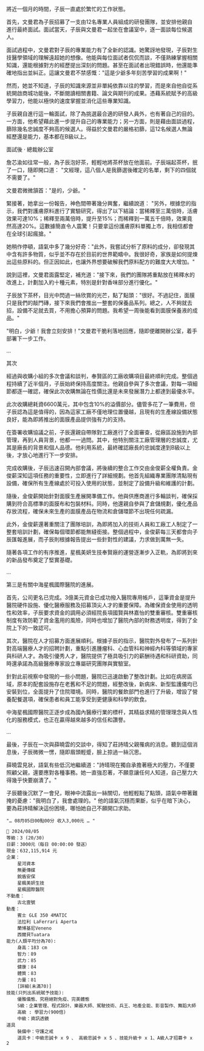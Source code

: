將近一個月的時間，子辰一直處於繁忙的工作狀態。 

首先，文曼君為子辰招募了一支由12名專業人員組成的研發團隊，並安排他親自進行最終面試。面試當天，子辰與文曼君一起坐在會議室中，逐一面談每位候選人。

面試過程中，文曼君對子辰的專業能力有了全新的認識。她驚訝地發現，子辰對生技醫學領域的理解遠超她的想像。他能與每位面試者侃侃而談，不僅熟練掌握相關知識，還能根據對方的經歷提出深刻的問題。甚至在面試者出現錯誤時，他還能準確地指出並糾正。這讓文曼君不禁感慨："這是少爺多年刻苦學習的成果啊！" 

然而，她並不知道，子辰的知識來源並非單純依靠以往的學習，而是來自他自從系統開啟商城功能後，不斷閱讀相關書籍、論文與期刊的成果。憑藉系統賦予的高級學習力，他能以極快的速度掌握並消化這些專業知識。 

子辰親自進行這一輪面試，除了為挑選最合適的研發人員外，也有著自己的目的。一方面，他希望藉此進一步提升自己的專業能力；另一方面，則是藉由面談過程，篩除幾名忠誠度不夠高的候選人。得益於文曼君的嚴格初篩，這12名候選人無論經歷還是能力，基本都在B級以上。

面試後 · 總裁辦公室

詹芯渝如往常一般，為子辰泡好茶，輕輕地將茶杯放在他面前。子辰端起茶杯，抿了一口，隨即開口道：
"文經理，這八個人是我篩選後確定的名單，剩下的四個就不需要了。"

文曼君微微頷首："是的，少爺。"

緊接著，她拿出一份報告，神色間帶著幾分興奮，繼續說道：
"另外，根據您的指示，我們對護膚原料進行了實驗研究，得出了以下結論：當稀釋至三萬倍時，活膚效果可達10%；稀釋至兩萬倍時，提升至15%；而稀釋到一萬五千倍時，效果竟然高達20%。這數據簡直令人震驚！只要拿這份護膚原料單獨上市，我相信都會在全球引起瘋搶。"

她稍作停頓，語氣中多了幾分好奇："此外，我嘗試分析了原料的成分，卻發現其中含有許多物質，似乎並不存在於目前的世界範疇中。我很好奇，家族是如何提煉出這些原料的。但正因如此，也讓外界想要破解我們原料配方的難度大大增加。"

說到這裡，文曼君面露堅定，補充道："接下來，我們的團隊將重點放在稀釋水的改進上，計劃加入約十種元素，特別是針對香味部分進行優化。"

子辰放下茶杯，目光中閃過一絲欣賞的光芒，點了點頭："很好。不過記住，面膜只是我們的敲門磚，接下來我們會推出一整套的保養品系列。總之，人不夠就去招，設備不足就去買，不用擔心預算的問題。我希望一周後能看到面膜保養液的成品。"

"明白，少爺！我會立刻安排！"文曼君干脆利落地回應，隨即便離開辦公室，着手部署下一步工作。

...

其次

經過與收購小組的多次會議和談判，奉賢區的工廠收購項目最終順利完成。整個過程持續了近半個月，子辰始終保持高度關注。他親自參與了多次會議，對每一項細節都逐一確認，確保此次收購無論在性價比還是未來發展潛力上都達到最優水平。

此次收購總耗資6600萬元，其中包含10%的溢價部分。儘管多花了一筆費用，但子辰認為這是值得的，因為這家工廠不僅地理位置優越，且現有的生產線設備狀態良好，能為即將推出的面膜產品提供強有力的支持。

在簽署收購協議之前，子辰還親自帶隊對工廠進行了全面審查，從廠區設施到內部管理，再到人員背景，他都一一過問。其中，他特別關注工廠管理層的忠誠度，尤其是廠長的背景和個人品德。他利用系統，最終確認廠長的忠誠度達到B級以上後，才放心地進行下一步安排。

完成收購後，子辰迅速召開內部會議，將後續的整合工作交由金俊薪全權負責。金俊薪深知這項任務的重要性，立即進行了詳細規劃。他首先組織專業團隊清點現有設備，確保所有生產線處於可投入使用的狀態，並制定了設備升級和維護的計劃。

隨後，金俊薪開始針對面膜生產展開準備工作。他與供應商進行多輪談判，確保採購到符合高標準的面膜布和包裝材料。同時，他還親自參與了倉儲規劃，優化產品存放流程，確保未來生產的面膜產品在物流和倉儲環節不出現任何疏漏。

此外，金俊薪還著重關注了團隊培訓，為即將加入的技術人員和工廠工人制定了一整套培訓計劃，確保每個環節都能無縫銜接。整個過程中，金俊薪每三天都會向子辰匯報進展，而子辰則根據報告提出一些針對性的建議，力求做到萬無一失。

隨著各項工作的有序推進，星楓美妍生技奉賢廠的運營逐漸步入正軌，為即將到來的新品發布奠定了堅實基礎。

...

第三是有關中海星楓國際醫院的進展。

首先，公司更名已完成。3億美元資金已成功撥入醫院專用帳戶，這筆資金是提升醫院硬件設施、優化醫療服務及招募頂尖人才的重要保障。為確保資金使用的透明性和效率，子辰要求資金的調用必須經院長項國賢與林嘉怡的雙重審核。雙重審核制度有效防範了資金濫用的風險，同時也增加了醫院內部的財務透明度，得到了全院上下的一致認可。

其次，醫院在人才招募方面進展順利。根據子辰的指示，醫院對外發布了一系列針對高端醫療人才的招聘計劃，重點引進腫瘤科、心血管科和神經內科等領域的專家與科研人才。為吸引優秀人才，醫院提供了極具吸引力的薪酬待遇和科研資助，同時還承諾為高級醫療專家設立專屬研究團隊與實驗室。

針對此前視察中發現的一些小問題，醫院已迅速啟動了整改計劃。比如在病房區域，原本的配套設施存在老舊和不足的問題，經整改後，新病床、新型監護儀均已安裝到位，全面提升了住院環境。同時，醫院的餐飲部門也進行了升級，增設了營養配餐選項，確保患者和員工能享受到更健康和科學的飲食。

中海星楓國際醫院正逐步成為國內醫療行業的標杆，其精益求精的管理理念與人性化的服務模式，也正在贏得越來越多的信任和讚譽。

...

最後，子辰在一次與薛曉雲的交談中，得知了莊詩晴父親罹病的消息。聽到這個消息後，子辰微微一愣，隨即眉頭輕蹙，臉上掠過一絲沉思。

薛曉雲見狀，語氣有些低沉地繼續道："詩晴現在獨自承擔著極大的壓力，不僅要照顧父親，還要應對各種事務。她一直強忍著，不願意讓任何人知道，自己壓力大得幾乎快要崩潰了。" 

子辰聽後沉默了一會兒，眼神中流露出一絲關切，他輕輕點了點頭，語氣中帶著難掩的憂慮："我明白了，我會處理的。" 他的語氣沉穩而果斷，似乎在暗下決心，要為莊詩晴解決這份困境，哪怕她自己不願開口求助。

`"… 08月05日00點00分 收入3,000元 … "`

```
📰 2024/08/05
等級：3 (20/30)
日薪：3000元（每日 00:00:00 發送）
現金：632,115,914 元
企業：
    星河資本
    無憂傳媒
    銳盾安保
    星楓美妍生技
    星楓國際醫院
不動產：
    古北壹號
動產：
    賓士 GLE 350 4MATIC
    法拉利 LaFerrari Aperta
    蘭博基尼Veneno
    西爾貝Tuatara
能力(人類平均分為70):
    身高：183 cm
    智力：89
    武力：85
    健康：84
    體質：83
    力量：81
    [詳細(未滿70)]
技能(只列出系統賦予技能):
    優雅儀態、究極絕對免疫、完美體態
    S級：企業管理、程式設計、樂器大師、駕駛技術、兵王、地產全能、影音製作、舞蹈大師
    高級 : 學習力(900倍)
    中級：資訊透鏡
道具
    裝備中：守護之戒
    道具卡：中級忠誠卡 x 9 、 高級忠誠卡 x 5 、技能升級卡 x 1、A級人才招募卡 x 2
```
